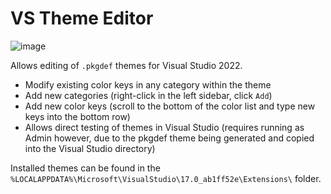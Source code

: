 # VS Theme Editor

![image](https://github.com/user-attachments/assets/b46b78ea-1740-47fe-9c96-c7ebabb59e1e)


Allows editing of `.pkgdef` themes for Visual Studio 2022. 

- Modify existing color keys in any category within the theme
- Add new categories (right-click in the left sidebar, click `Add`)
- Add new color keys (scroll to the bottom of the color list and type new keys into the bottom row)
- Allows direct testing of themes in Visual Studio (requires running as Admin however, due to the pkgdef theme being generated and copied into the Visual Studio directory)

Installed themes can be found in the `%LOCALAPPDATA%\Microsoft\VisualStudio\17.0_ab1ff52e\Extensions\` folder.


